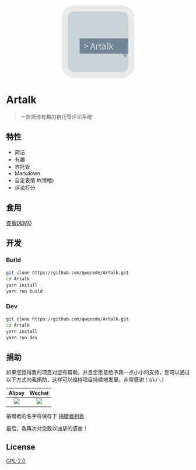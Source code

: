 <p align="center">
<img src="./docs/banner.png" alt="Altalk" width="200">
</p>

# Artalk
> 一款简洁有趣的自托管评论系统

## 特性
- 简洁
- 有趣
- 自托管
- Markdown
- 自定表情 #(滑稽)
- 评论打分

## 食用
[查看DEMO](./demo/index.html)

## 开发

### Build

```bash
git clone https://github.com/qwqcode/Artalk.git
cd Artalk
yarn install
yarn run build
```

### Dev

```bash
git clone https://github.com/qwqcode/Artalk.git
cd Artalk
yarn install
yarn run dev
```

## 捐助

如果您觉得我的项目对您有帮助，并且您愿意给予我一点小小的支持，您可以通过以下方式向我捐助，这样可以维持项目持续地发展，非常感谢！(/ω＼)

| Alipay | Wechat | 
| :------: | :------: | 
| <img width="150" src="https://raw.githubusercontent.com/qwqcode/donate-qwqaq/master/docs/donate/alipay.png"> | <img width="150" src="https://raw.githubusercontent.com/qwqcode/donate-qwqaq/master/docs/donate/wechat.png"> | 

捐赠者的名字将保存于 [捐赠者列表](https://github.com/qwqcode/donate-qwqaq)

最后，我再次对您致以诚挚的感谢！

## License
[GPL-2.0](./LICENSE)
